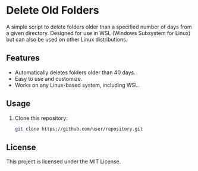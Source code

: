 # Delete Old Folders

A simple script to delete folders older than a specified number of days from a given directory. Designed for use in WSL (Windows Subsystem for Linux) but can also be used on other Linux distributions.

## Features

- Automatically deletes folders older than 40 days.
- Easy to use and customize.
- Works on any Linux-based system, including WSL.

## Usage

1. Clone this repository:

   ```bash
   git clone https://github.com/user/repository.git


## License

This project is licensed under the MIT License.



